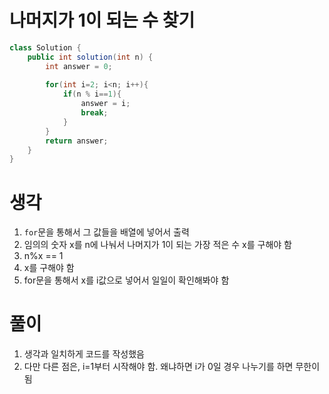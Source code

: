 # 나머지가 1이 되는 수 찾기

```java
class Solution {
    public int solution(int n) {
        int answer = 0;
        
        for(int i=2; i<n; i++){
            if(n % i==1){
                answer = i;
                break;
            }
        }
        return answer;
    }
}
```

# 생각
1. `for`문을 통해서 그 값들을 배열에 넣어서 출력
2. 임의의 숫자 x를 n에 나눠서 나머지가 1이 되는 가장 적은 수 x를 구해야 함
3. n%x == 1
4. x를 구해야 함
5. for문을 통해서 x를 i값으로 넣어서 일일이 확인해봐야 함

# 풀이
1. 생각과 일치하게 코드를 작성했음
2. 다만 다른 점은, i=1부터 시작해야 함. 왜냐하면 i가 0일 경우 나누기를 하면 무한이 됨


